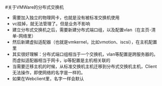 #关于VMWare的分布式交换机

- 需要加入独立的物理网卡，也就是没有被标准交换机使用
- vc挂掉，就无法管理了。但是业务不影响
- 建立分布式交换机之后，需要新建分布式端口组，以及配置vlan（在主页-清单-网络里）
- 然后新建虚拟适配器（也就是vmkernel，比如vmotion、iscsi），在主机配置里
- 其实很好理解：分布式端口组相当于一个交换机，vlan等配置是跨服务器的。而虚拟适配器相当于网卡，ip等配置是主机相关联的
- 当需要迁移主机的时候，从标准交换机主机迁移到分布式交换机主机，Client无法操作，即使网络的名字是一样的。
- 如果在Webclient里，名字一样会默认